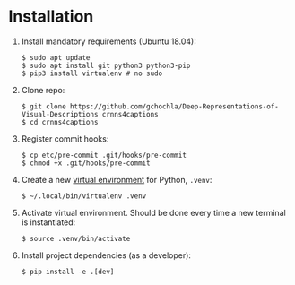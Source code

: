 # Installation

1. Install mandatory requirements (Ubuntu 18.04):

    ```console
    $ sudo apt update
    $ sudo apt install git python3 python3-pip
    $ pip3 install virtualenv # no sudo
    ```

1. Clone repo:

    ```console
    $ git clone https://github.com/gchochla/Deep-Representations-of-Visual-Descriptions crnns4captions
    $ cd crnns4captions
    ```

1. Register commit hooks:

    ```console
    $ cp etc/pre-commit .git/hooks/pre-commit
    $ chmod +x .git/hooks/pre-commit
    ```

1. Create a new [virtual environment](https://realpython.com/python-virtual-environments-a-primer/) for Python, `.venv`:

    ```console
    $ ~/.local/bin/virtualenv .venv
    ```

1. Activate virtual environment. Should be done every time a new terminal is instantiated:

    ```console
    $ source .venv/bin/activate
    ```

1. Install project dependencies (as a developer):

    ```console
    $ pip install -e .[dev]
    ```
